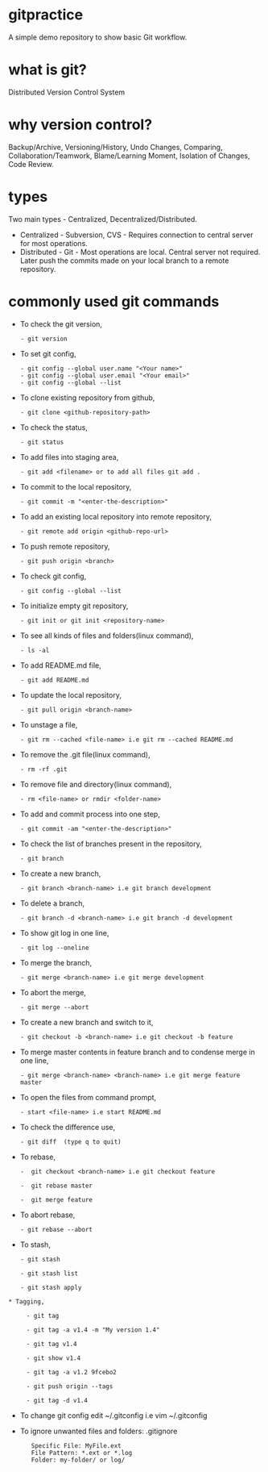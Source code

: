 # gitpractice
A simple demo repository to show basic Git workflow.

# what is git? 
Distributed Version Control System

# why version control?
Backup/Archive, Versioning/History, Undo Changes, Comparing, Collaboration/Teamwork, Blame/Learning Moment, Isolation of Changes, Code Review.

# types
Two main types - Centralized, Decentralized/Distributed.
* Centralized - Subversion, CVS - Requires connection to central server for most operations.
* Distributed - Git - Most operations are local. Central server not required. Later push the commits made on your local branch to a remote repository.

# commonly used git commands

  * To check the git version, 
  
        - git version

  * To set git config,

        - git config --global user.name "<Your name>"
        - git config --global user.email "<Your email>"
        - git config --global --list 

  * To clone existing repository from github,
  
        - git clone <github-repository-path>

  * To check the status,
  
        - git status
  
  * To add files into staging area,
  
        - git add <filename> or to add all files git add .
 
  * To commit to the local repository,
  
        - git commit -m "<enter-the-description>"
  
  * To add an existing local repository into remote repository,
  
        - git remote add origin <github-repo-url>
 
  * To push remote repository, 
  
        - git push origin <branch>
 
  * To check git config,

        - git config --global --list

  * To initialize empty git repository,

        - git init or git init <repository-name>

  * To see all kinds of files and folders(linux command),

        - ls -al

  * To add README.md file,

        - git add README.md

  * To update the local repository,

        - git pull origin <branch-name>

  * To unstage a file,

        - git rm --cached <file-name> i.e git rm --cached README.md

  * To remove the .git file(linux command),

        - rm -rf .git
 
  * To remove file and directory(linux command),

        - rm <file-name> or rmdir <folder-name>

  * To add and commit process into one step,

        - git commit -am "<enter-the-description>"

  * To check the list of branches present in the repository,

        - git branch

  * To create a new branch,

        - git branch <branch-name> i.e git branch development
 
  * To delete a branch,

        - git branch -d <branch-name> i.e git branch -d development
 
  * To show git log in one line,
  
        - git log --oneline

  * To merge the branch,
    
        - git merge <branch-name> i.e git merge development

  * To abort the merge,

        - git merge --abort

  * To create a new branch and switch to it,

        - git checkout -b <branch-name> i.e git checkout -b feature

  * To merge master contents in feature branch and to condense merge in one line,

        - git merge <branch-name> <branch-name> i.e git merge feature master

  * To open the files from command prompt,

        - start <file-name> i.e start README.md

  * To check the difference use,
   
        - git diff  (type q to quit)

  * To rebase,

        -  git checkout <branch-name> i.e git checkout feature

        -  git rebase master

        -  git merge feature

   * To abort rebase,

         - git rebase --abort

   * To stash,

         - git stash

         - git stash list

         - git stash apply

    * Tagging,

         - git tag

         - git tag -a v1.4 -m "My version 1.4"

         - git tag v1.4

         - git show v1.4

         - git tag -a v1.2 9fcebo2

         - git push origin --tags

         - git tag -d v1.4
        
   * To change git config edit ~/.gitconfig i.e vim ~/.gitconfig

   * To ignore unwanted files and folders: .gitignore
         
            Specific File: MyFile.ext
            File Pattern: *.ext or *.log
            Folder: my-folder/ or log/

      

     

    
